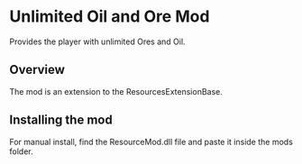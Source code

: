 # Unlimited Oil and Ore Mod

Provides the player with unlimited Ores and Oil. 

## Overview
The mod is an extension to the ResourcesExtensionBase.

## Installing the mod
For manual install, find the ResourceMod.dll file and paste it inside the mods folder.
